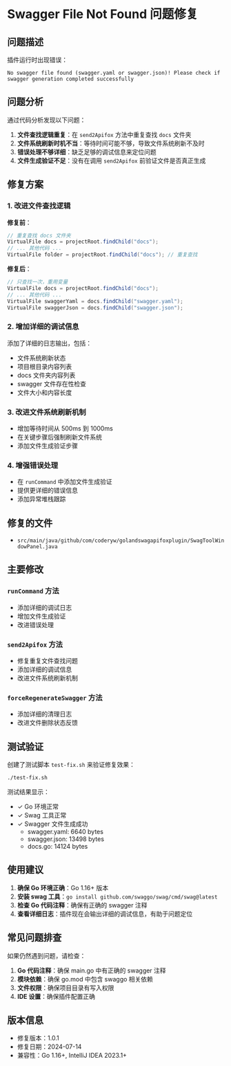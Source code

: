# Swagger File Not Found 问题修复

## 问题描述

插件运行时出现错误：
```
No swagger file found (swagger.yaml or swagger.json)! Please check if swagger generation completed successfully
```

## 问题分析

通过代码分析发现以下问题：

1. **文件查找逻辑重复**：在 `send2Apifox` 方法中重复查找 `docs` 文件夹
2. **文件系统刷新时机不当**：等待时间可能不够，导致文件系统刷新不及时
3. **错误处理不够详细**：缺乏足够的调试信息来定位问题
4. **文件生成验证不足**：没有在调用 `send2Apifox` 前验证文件是否真正生成

## 修复方案

### 1. 改进文件查找逻辑

**修复前**：
```java
// 重复查找 docs 文件夹
VirtualFile docs = projectRoot.findChild("docs");
// ... 其他代码 ...
VirtualFile folder = projectRoot.findChild("docs"); // 重复查找
```

**修复后**：
```java
// 只查找一次，重用变量
VirtualFile docs = projectRoot.findChild("docs");
// ... 其他代码 ...
VirtualFile swaggerYaml = docs.findChild("swagger.yaml");
VirtualFile swaggerJson = docs.findChild("swagger.json");
```

### 2. 增加详细的调试信息

添加了详细的日志输出，包括：
- 文件系统刷新状态
- 项目根目录内容列表
- docs 文件夹内容列表
- swagger 文件存在性检查
- 文件大小和内容长度

### 3. 改进文件系统刷新机制

- 增加等待时间从 500ms 到 1000ms
- 在关键步骤后强制刷新文件系统
- 添加文件生成验证步骤

### 4. 增强错误处理

- 在 `runCommand` 中添加文件生成验证
- 提供更详细的错误信息
- 添加异常堆栈跟踪

## 修复的文件

- `src/main/java/github/com/coderyw/golandswagapifoxplugin/SwagToolWindowPanel.java`

## 主要修改

### `runCommand` 方法
- 添加详细的调试日志
- 增加文件生成验证
- 改进错误处理

### `send2Apifox` 方法
- 修复重复文件查找问题
- 添加详细的调试信息
- 改进文件系统刷新机制

### `forceRegenerateSwagger` 方法
- 添加详细的清理日志
- 改进文件删除状态反馈

## 测试验证

创建了测试脚本 `test-fix.sh` 来验证修复效果：

```bash
./test-fix.sh
```

测试结果显示：
- ✓ Go 环境正常
- ✓ Swag 工具正常
- ✓ Swagger 文件生成成功
  - swagger.yaml: 6640 bytes
  - swagger.json: 13498 bytes
  - docs.go: 14124 bytes

## 使用建议

1. **确保 Go 环境正确**：Go 1.16+ 版本
2. **安装 swag 工具**：`go install github.com/swaggo/swag/cmd/swag@latest`
3. **检查 Go 代码注释**：确保有正确的 swagger 注释
4. **查看详细日志**：插件现在会输出详细的调试信息，有助于问题定位

## 常见问题排查

如果仍然遇到问题，请检查：

1. **Go 代码注释**：确保 main.go 中有正确的 swagger 注释
2. **模块依赖**：确保 go.mod 中包含 swaggo 相关依赖
3. **文件权限**：确保项目目录有写入权限
4. **IDE 设置**：确保插件配置正确

## 版本信息

- 修复版本：1.0.1
- 修复日期：2024-07-14
- 兼容性：Go 1.16+, IntelliJ IDEA 2023.1+ 